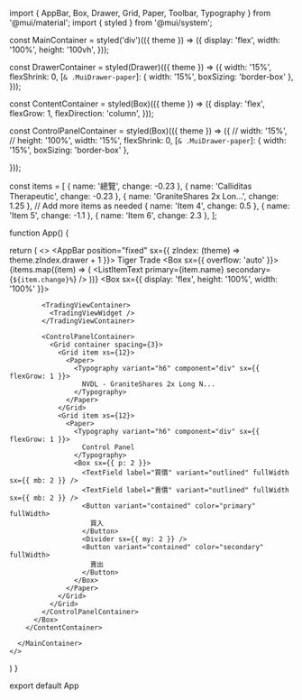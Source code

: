 import { AppBar, Box, Drawer, Grid, Paper, Toolbar, Typography } from '@mui/material';
import { styled } from '@mui/system';


const MainContainer = styled('div')(({ theme }) => ({
  display: 'flex',
  width: '100%',
  height: '100vh',
}));

const DrawerContainer = styled(Drawer)(({ theme }) => ({
  width: '15%',
  flexShrink: 0,
  [`& .MuiDrawer-paper`]: { width: '15%', boxSizing: 'border-box' },
}));

const ContentContainer = styled(Box)(({ theme }) => ({
  display: 'flex',
  flexGrow: 1,
  flexDirection: 'column',
}));

const ControlPanelContainer = styled(Box)(({ theme }) => ({
  // width: '15%',
  // height: '100%',
  width: '15%',
  flexShrink: 0,
  [`& .MuiDrawer-paper`]: { width: '15%', boxSizing: 'border-box' },

}));

const items = [
  { name: '總覽', change: -0.23 },
  { name: 'Calliditas Therapeutic', change: -0.23 },
  { name: 'GraniteShares 2x Lon...', change: 1.25 },
  // Add more items as needed
  { name: 'Item 4', change: 0.5 },
  { name: 'Item 5', change: -1.1 },
  { name: 'Item 6', change: 2.3 },
];

function App() {

  return (
    <>
      <MainContainer>
        <AppBar position="fixed" sx={{ zIndex: (theme) => theme.zIndex.drawer + 1 }}>
          <Toolbar>
            <Typography variant="h6" noWrap component="div">
              Tiger Trade
            </Typography>
          </Toolbar>
        </AppBar>
        <DrawerContainer
          variant="permanent"
        >
          <Toolbar />
          <Box sx={{ overflow: 'auto' }}>
            <List >
              {items.map((item) => (
                <ListItem button key={item.name}>
                  <ListItemText primary={item.name} secondary={`${item.change}%`} />
                </ListItem>
              ))}
            </List>
          </Box>
        </DrawerContainer>
        <ContentContainer component="main">
          <Toolbar />
          <Box sx={{ display: 'flex', height: '100%', width: '100%' }}>

            <TradingViewContainer>
              <TradingViewWidget />
            </TradingViewContainer>

            <ControlPanelContainer>
              <Grid container spacing={3}>
                <Grid item xs={12}>
                  <Paper>
                    <Typography variant="h6" component="div" sx={{ flexGrow: 1 }}>
                      NVDL - GraniteShares 2x Long N...
                    </Typography>
                  </Paper>
                </Grid>
                <Grid item xs={12}>
                  <Paper>
                    <Typography variant="h6" component="div" sx={{ flexGrow: 1 }}>
                      Control Panel
                    </Typography>
                    <Box sx={{ p: 2 }}>
                      <TextField label="買價" variant="outlined" fullWidth sx={{ mb: 2 }} />
                      <TextField label="賣價" variant="outlined" fullWidth sx={{ mb: 2 }} />
                      <Button variant="contained" color="primary" fullWidth>
                        買入
                      </Button>
                      <Divider sx={{ my: 2 }} />
                      <Button variant="contained" color="secondary" fullWidth>
                        賣出
                      </Button>
                    </Box>
                  </Paper>
                </Grid>
              </Grid>
            </ControlPanelContainer>
          </Box>
        </ContentContainer>

      </MainContainer>
    </>
  )
}

export default App
